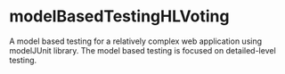 # modelBasedTestingHLVoting
A model based testing for a relatively complex web application using modelJUnit library. The model based testing is focused on detailed-level testing.


